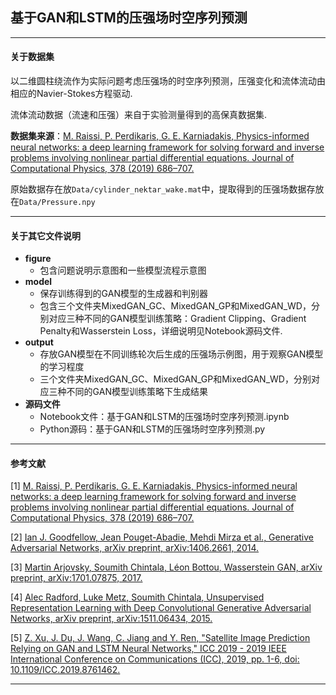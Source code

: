 ## 基于GAN和LSTM的压强场时空序列预测

-----------------------------------------------------------------------------------

#### 关于数据集

以二维圆柱绕流作为实际问题考虑压强场的时空序列预测，压强变化和流体流动由相应的Navier-Stokes方程驱动. 

流体流动数据（流速和压强）来自于实验测量得到的高保真数据集. 

**数据集来源**：[M. Raissi, P. ](https://www.sciencedirect.com/science/article/pii/S0021999118307125)[Perdikaris](https://www.sciencedirect.com/science/article/pii/S0021999118307125)[, G. E. ](https://www.sciencedirect.com/science/article/pii/S0021999118307125)[Karniadakis](https://www.sciencedirect.com/science/article/pii/S0021999118307125)[, Physics-informed neural networks: a deep learning framework for solving forward and inverse problems involving nonlinear partial differential equations. Journal of Computational Physics, 378 (2019) 686–707.](https://www.sciencedirect.com/science/article/pii/S0021999118307125)

原始数据存在放`Data/cylinder_nektar_wake.mat`中，提取得到的压强场数据存放在`Data/Pressure.npy`

-----------------------------------------------------------------------------------

#### 关于其它文件说明

* **figure**
    * 包含问题说明示意图和一些模型流程示意图
* **model**
    * 保存训练得到的GAN模型的生成器和判别器
    * 包含三个文件夹MixedGAN_GC、MixedGAN_GP和MixedGAN_WD，分别对应三种不同的GAN模型训练策略：Gradient Clipping、Gradient Penalty和Wasserstein Loss，详细说明见Notebook源码文件. 
* **output**
    * 存放GAN模型在不同训练轮次后生成的压强场示例图，用于观察GAN模型的学习程度
    * 三个文件夹MixedGAN_GC、MixedGAN_GP和MixedGAN_WD，分别对应三种不同的GAN模型训练策略下生成结果
* **源码文件**
    * Notebook文件：基于GAN和LSTM的压强场时空序列预测.ipynb
    * Python源码：基于GAN和LSTM的压强场时空序列预测.py

-----------------------------------------------------------------------------------

#### 参考文献

[1] [M. Raissi, P. ](https://www.sciencedirect.com/science/article/pii/S0021999118307125)[Perdikaris](https://www.sciencedirect.com/science/article/pii/S0021999118307125)[, G. E. ](https://www.sciencedirect.com/science/article/pii/S0021999118307125)[Karniadakis](https://www.sciencedirect.com/science/article/pii/S0021999118307125)[, Physics-informed neural networks: a deep learning framework for solving forward and inverse problems involving nonlinear partial differential equations. Journal of Computational Physics, 378 (2019) 686–707.](https://www.sciencedirect.com/science/article/pii/S0021999118307125)

[2] [Ian J. Goodfellow, Jean ](https://arxiv.org/abs/1406.2661)[Pouget](https://arxiv.org/abs/1406.2661)[-Abadie, Mehdi Mirza et al., Generative Adversarial Networks, ](https://arxiv.org/abs/1406.2661)[arXiv](https://arxiv.org/abs/1406.2661)[ preprint, arXiv:1406.2661, 2014.](https://arxiv.org/abs/1406.2661)

[3] [Martin ](https://arxiv.org/abs/1701.07875)[Arjovsky](https://arxiv.org/abs/1701.07875)[, ](https://arxiv.org/abs/1701.07875)[Soumith](https://arxiv.org/abs/1701.07875)[ ](https://arxiv.org/abs/1701.07875)[Chintala](https://arxiv.org/abs/1701.07875)[, Léon ](https://arxiv.org/abs/1701.07875)[Bottou](https://arxiv.org/abs/1701.07875)[, Wasserstein GAN, ](https://arxiv.org/abs/1701.07875)[arXiv](https://arxiv.org/abs/1701.07875)[ preprint, arXiv:1701.07875, 2017.](https://arxiv.org/abs/1701.07875)

[4] [Alec Radford, Luke Metz, ](https://arxiv.org/abs/1511.06434)[Soumith](https://arxiv.org/abs/1511.06434)[ ](https://arxiv.org/abs/1511.06434)[Chintala](https://arxiv.org/abs/1511.06434)[, Unsupervised Representation Learning with Deep Convolutional Generative Adversarial Networks, ](https://arxiv.org/abs/1511.06434)[arXiv](https://arxiv.org/abs/1511.06434)[ preprint, arXiv:1511.06434, 2015.](https://arxiv.org/abs/1511.06434)

[5] [Z. Xu, J. Du, J. Wang, C. Jiang and Y. Ren, "Satellite Image Prediction Relying on GAN and LSTM Neural Networks," ICC 2019 - 2019 IEEE International Conference on Communications (ICC), 2019, pp. 1-6, ](https://ieeexplore.ieee.org/abstract/document/8761462/similar)[doi](https://ieeexplore.ieee.org/abstract/document/8761462/similar)[: 10.1109/ICC.2019.8761462.](https://ieeexplore.ieee.org/abstract/document/8761462/similar)

-----------------------------------------------------------------------------------
